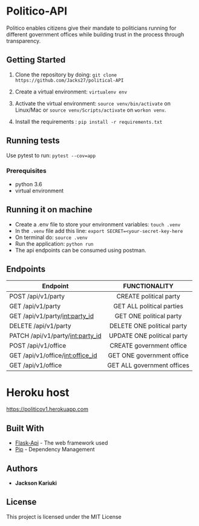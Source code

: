 

# Politico-API
Politico enables citizens give their mandate to politicians running for different government offices
while building trust in the process through transparency.

## Getting Started

1) Clone the repository by doing: `git clone https://github.com/Jacks27/political-API`

2) Create a virtual environment: `virtualenv env`

3) Activate the virtual environment: `source venv/bin/activate` on Linux/Mac  or `source venv/Scripts/activate` on `workon venv`.

4) Install the requirements : `pip install -r requirements.txt`


## Running tests
Use pytest to run: `pytest --cov=app` 

### Prerequisites
-   python 3.6
-   virtual environment


## Running it on machine
- Create a .env file to store your environment variables: `touch .venv`
- In the `.venv` file add this line: `export SECRET=<your-secret-key-here`
- On terminal do: `source .venv`
- Run the application: `python run`
- The api endpoints can be consumed using postman.

## Endpoints
| Endpoint                                   | FUNCTIONALITY                      |
| ----------------------------------------   |:----------------------------------:|
| POST  /api/v1/party                        | CREATE political party             |
| GET  /api/v1/party                         | GET ALL political parties          |
| GET  /api/v1/party/<int:party_id>          | GET ONE political party            |
| DELETE  /api/v1/party                      | DELETE ONE political party         |
| PATCH /api/v1/party/<int:party_id>         | UPDATE ONE political party         |
| POST  /api/v1/office                       | CREATE government office           |
| GET  /api/v1/office/<int:office_id>        | GET ONE government office          |
| GET  /api/v1/office                        | GET ALL government offices         |

# Heroku host

https://politicov1.herokuapp.com

## Built With
* [Flask-Api](http://flask.pocoo.org/docs/1.0/api/) -  The web framework used
* [Pip](https://pypi.python.org/pypi/pip) -  Dependency Management

## Authors
* **Jackson Kariuki** 

## License

This project is licensed under the MIT License